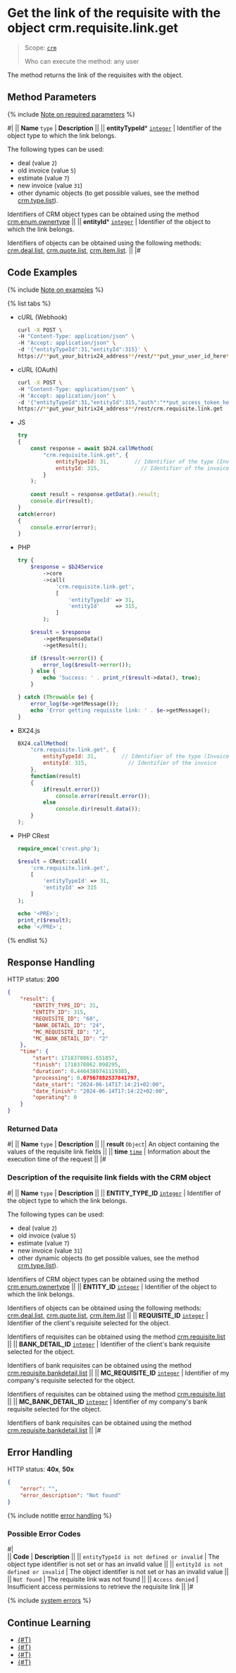 # Get the link of the requisite with the object crm.requisite.link.get

> Scope: [`crm`](../../../scopes/permissions.md)
>
> Who can execute the method: any user

The method returns the link of the requisites with the object.

## Method Parameters

{% include [Note on required parameters](../../../../_includes/required.md) %}

#|
|| **Name**
`type` | **Description** ||
|| **entityTypeId***
[`integer`](../../../data-types.md) | 
Identifier of the object type to which the link belongs.

The following types can be used:
- deal (value `2`)
- old invoice (value `5`)
- estimate (value `7`)
- new invoice (value `31`)
- other dynamic objects (to get possible values, see the method [crm.type.list](../../universal/user-defined-object-types/crm-type-list.md)).

Identifiers of CRM object types can be obtained using the method [crm.enum.ownertype](../../auxiliary/enum/crm-enum-owner-type.md) 
||
|| **entityId***
[`integer`](../../../data-types.md) | Identifier of the object to which the link belongs. 

Identifiers of objects can be obtained using the following methods: [crm.deal.list](../../deals/crm-deal-list.md), [crm.quote.list](../../quote/crm-quote-list.md), [crm.item.list](../../universal/crm-item-list.md). ||
|#

## Code Examples

{% include [Note on examples](../../../../_includes/examples.md) %}

{% list tabs %}

- cURL (Webhook)

    ```bash
    curl -X POST \
    -H "Content-Type: application/json" \
    -H "Accept: application/json" \
    -d '{"entityTypeId":31,"entityId":315}' \
    https://**put_your_bitrix24_address**/rest/**put_your_user_id_here**/**put_your_webhook_here**/crm.requisite.link.get
    ```

- cURL (OAuth)

    ```bash
    curl -X POST \
    -H "Content-Type: application/json" \
    -H "Accept: application/json" \
    -d '{"entityTypeId":31,"entityId":315,"auth":"**put_access_token_here**"}' \
    https://**put_your_bitrix24_address**/rest/crm.requisite.link.get
    ```

- JS

    ```js
    try
    {
    	const response = await $b24.callMethod(
    		"crm.requisite.link.get", {
    			entityTypeId: 31,        // Identifier of the type (Invoice)
    			entityId: 315,             // Identifier of the invoice
    		}
    	);
    	
    	const result = response.getData().result;
    	console.dir(result);
    }
    catch(error)
    {
    	console.error(error);
    }
    ```

- PHP

    ```php
    try {
        $response = $b24Service
            ->core
            ->call(
                'crm.requisite.link.get',
                [
                    'entityTypeId' => 31,
                    'entityId'     => 315,
                ]
            );
    
        $result = $response
            ->getResponseData()
            ->getResult();
    
        if ($result->error()) {
            error_log($result->error());
        } else {
            echo 'Success: ' . print_r($result->data(), true);
        }
    
    } catch (Throwable $e) {
        error_log($e->getMessage());
        echo 'Error getting requisite link: ' . $e->getMessage();
    }
    ```

- BX24.js

    ```js
    BX24.callMethod(
        "crm.requisite.link.get", {
            entityTypeId: 31,        // Identifier of the type (Invoice)
            entityId: 315,             // Identifier of the invoice
        },
        function(result)
        {
            if(result.error())
                console.error(result.error());
            else
                console.dir(result.data());
        }
    );
    ```

- PHP CRest

    ```php
    require_once('crest.php');

    $result = CRest::call(
        'crm.requisite.link.get',
        [
            'entityTypeId' => 31,
            'entityId' => 315
        ]
    );

    echo '<PRE>';
    print_r($result);
    echo '</PRE>';
    ```

{% endlist %}

## Response Handling

HTTP status: **200**

```json
{
    "result": {
        "ENTITY_TYPE_ID": 31,
        "ENTITY_ID": 315,
        "REQUISITE_ID": "60",
        "BANK_DETAIL_ID": "24",
        "MC_REQUISITE_ID": "2",
        "MC_BANK_DETAIL_ID": "2"
    },
    "time": {
        "start": 1718378061.651857,
        "finish": 1718378062.098295,
        "duration": 0.4464380741119385,
        "processing": 0.07567882537841797,
        "date_start": "2024-06-14T17:14:21+02:00",
        "date_finish": "2024-06-14T17:14:22+02:00",
        "operating": 0
    }
}
```

### Returned Data

#|
|| **Name**
`type` | **Description** ||
|| **result**
`Object`| An object containing the values of the requisite link fields ||
|| **time**
[`time`](../../../data-types.md) | Information about the execution time of the request ||
|#

### Description of the requisite link fields with the CRM object

#|
|| **Name**
`type` | **Description** ||
|| **ENTITY_TYPE_ID**
[`integer`](../../../data-types.md) | Identifier of the object type to which the link belongs.

The following types can be used:
- deal (value `2`)
- old invoice (value `5`)
- estimate (value `7`)
- new invoice (value `31`)
- other dynamic objects (to get possible values, see the method [crm.type.list](../../universal/user-defined-object-types/crm-type-list.md)).

Identifiers of CRM object types can be obtained using the method [crm.enum.ownertype](../../auxiliary/enum/crm-enum-owner-type.md) 
||
|| **ENTITY_ID**
[`integer`](../../../data-types.md) | Identifier of the object to which the link belongs. 

Identifiers of objects can be obtained using the following methods: [crm.deal.list](../../deals/crm-deal-list.md), [crm.quote.list](../../quote/crm-quote-list.md), [crm.item.list](../../universal/crm-item-list.md) ||
|| **REQUISITE_ID**
[`integer`](../../../data-types.md) | Identifier of the client's requisite selected for the object. 

Identifiers of requisites can be obtained using the method [crm.requisite.list](../universal/crm-requisite-list.md) ||
|| **BANK_DETAIL_ID**
[`integer`](../../../data-types.md) | Identifier of the client's bank requisite selected for the object.

Identifiers of bank requisites can be obtained using the method [crm.requisite.bankdetail.list](../bank-detail/crm-requisite-bank-detail-list.md) ||
|| **MC_REQUISITE_ID**
[`integer`](../../../data-types.md) | Identifier of my company's requisite selected for the object. 

Identifiers of requisites can be obtained using the method [crm.requisite.list](../universal/crm-requisite-list.md) ||
|| **MC_BANK_DETAIL_ID**
[`integer`](../../../data-types.md) | Identifier of my company's bank requisite selected for the object. 

Identifiers of bank requisites can be obtained using the method [crm.requisite.bankdetail.list](../bank-detail/crm-requisite-bank-detail-list.md) ||
|#

## Error Handling

HTTP status: **40x**, **50x**

```json
{
    "error": "",
    "error_description": "Not found"
}
```

{% include notitle [error handling](../../../../_includes/error-info.md) %}

### Possible Error Codes

#|  
|| **Code** | **Description** ||
|| `entityTypeId is not defined or invalid` | The object type identifier is not set or has an invalid value ||
|| `entityId is not defined or invalid` | The object identifier is not set or has an invalid value ||
|| `Not found` | The requisite link was not found ||
|| `Access denied` | Insufficient access permissions to retrieve the requisite link ||
|#

{% include [system errors](../../../../_includes/system-errors.md) %}

## Continue Learning

- [{#T}](./crm-requisite-link-register.md)
- [{#T}](./crm-requisite-link-list.md)
- [{#T}](./crm-requisite-link-unregister.md)
- [{#T}](./crm-requisite-link-fields.md)